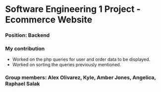 # Software Engineering 1 Project - Ecommerce Website
### Position: Backend  
### My contribution 
* Worked on the php queries for user and order data to be displayed.
* Worked on sorting the queries previously mentioned.
### Group members: Alex Olivarez, Kyle, Amber Jones, Angelica, Raphael Salak
